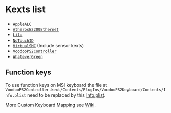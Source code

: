 Kexts list
======

* [`AppleALC`][alc_k]
* [`AtherosE2200Ethernet`][ethernet_k] 
* [`Lilu`][lilu_k]
* [`NoTouchID`][id_k]
* [`VirtualSMC`][smc_k] (Include sensor kexts)
* [`VoodooPS2Controller`][ps2_k]
* [`WhateverGreen`][green_k]

## Function keys
To use function keys on MSI keyboard the file at ``VoodooPS2Controller.kext/Contents/PlugIns/VoodooPS2Keyboard/Contents/Info.plist`` need to be replaced by this [Info.plist][key_map].

More Custom Keyboard Mapping see [Wiki][ps2_wiki].

[alc_k]: https://github.com/acidanthera/AppleALC/releases
[ethernet_k]: https://github.com/Mieze/AtherosE2200Ethernet/releases
[lilu_k]: https://github.com/acidanthera/Lilu/releases
[key_map]: https://github.com/0ranko0P/GL62M-7RD-Hackintosh/blob/master/kexts/Info.plist
[id_k]: https://github.com/al3xtjames/NoTouchID/releases
[smc_k]: https://github.com/acidanthera/VirtualSMC/releases
[ps2_k]: https://bitbucket.org/RehabMan/os-x-voodoo-ps2-controller/downloads/
[ps2_wiki]: https://github.com/RehabMan/OS-X-Voodoo-PS2-Controller/wiki/How-to-Use-Custom-Keyboard-Mapping
[green_k]: https://github.com/acidanthera/WhateverGreen/releases
